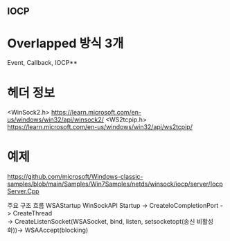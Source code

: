 ## IOCP 

# Overlapped 방식 3개
Event, Callback, IOCP**

# 헤더 정보
<WinSock2.h> https://learn.microsoft.com/en-us/windows/win32/api/winsock2/
<WS2tcpip.h> https://learn.microsoft.com/en-us/windows/win32/api/ws2tcpip/

# 예제
https://github.com/microsoft/Windows-classic-samples/blob/main/Samples/Win7Samples/netds/winsock/iocp/server/IocpServer.Cpp

주요 구조 흐름
WSAStartup      WinSockAPI Startup
-> CreateIoCompletionPort -> CreateThread       
-> CreateListenSocket(WSASocket, bind, listen, setsocketopt(송신 비활성화))-> WSAAccept(blocking)